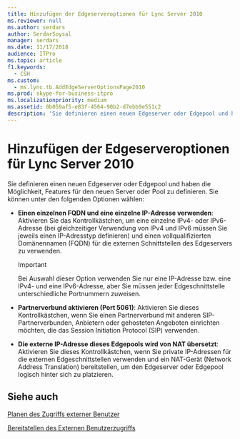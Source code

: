 ```yaml
---
title: Hinzufügen der Edgeserveroptionen für Lync Server 2010
ms.reviewer: null
ms.author: serdars
author: SerdarSoysal
manager: serdars
ms.date: 11/17/2018
audience: ITPro
ms.topic: article
f1.keywords:
  - CSH
ms.custom:
  - ms.lync.tb.AddEdgeServerOptionsPage2010
ms.prod: skype-for-business-itpro
ms.localizationpriority: medium
ms.assetid: 0b059af5-e83f-4564-90b2-d7ebb9e551c2
description: 'Sie definieren einen neuen Edgeserver oder Edgepool und haben die Möglichkeit, Features für den neuen Server oder Pool zu definieren. Sie können unter den folgenden Optionen wählen:'
---
```


# <a name="add-edge-server-options-for-lync-server-2010"></a>Hinzufügen der Edgeserveroptionen für Lync Server 2010

Sie definieren einen neuen Edgeserver oder Edgepool und haben die Möglichkeit, Features für den neuen Server oder Pool zu definieren. Sie können unter den folgenden Optionen wählen:

- **Einen einzelnen FQDN und eine einzelne IP-Adresse verwenden**: Aktivieren Sie das Kontrollkästchen, um eine einzelne IPv4- oder IPv6-Adresse (bei gleichzeitiger Verwendung von IPv4 und IPv6 müssen Sie jeweils einen IP-Adresstyp definieren) und einen vollqualifizierten Domänennamen (FQDN) für die externen Schnittstellen des Edgeservers zu verwenden.

    > [!IMPORTANT]
    > Bei Auswahl dieser Option verwenden Sie nur eine IP-Adresse bzw. eine IPv4- und eine IPv6-Adresse, aber Sie müssen jeder Edgeschnittstelle unterschiedliche Portnummern zuweisen.

- **Partnerverbund aktivieren (Port 5061)**: Aktivieren Sie dieses Kontrollkästchen, wenn Sie einen Partnerverbund mit anderen SIP-Partnerverbunden, Anbietern oder gehosteten Angeboten einrichten möchten, die das Session Initiation Protocol (SIP) verwenden.

- **Die externe IP-Adresse dieses Edgepools wird von NAT übersetzt**: Aktivieren Sie dieses Kontrollkästchen, wenn Sie private IP-Adressen für die externen Edgeschnittstellen verwenden und ein NAT-Gerät (Network Address Translation) bereitstellen, um den Edgeserver oder Edgepool logisch hinter sich zu platzieren.

## <a name="see-also"></a>Siehe auch

[Planen des Zugriffs externer Benutzer](/previous-versions/office/lync-server-2013/lync-server-2013-planning-for-external-user-access)

[Bereitstellen des Externen Benutzerzugriffs](/previous-versions/office/lync-server-2013/lync-server-2013-deploying-external-user-access)